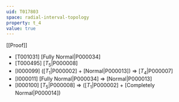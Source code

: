 ```yaml
---
uid: T017803
space: radial-interval-topology
property: t_4
value: true
---
```

[[Proof]]

* [T001031] [Fully Normal|P000034]
* [T000495] [$T_5$|P000008]
* [I000099] ([$T_1$|P000002] + [Normal|P000013]) => [$T_4$|P000007]
* [I000011] [Fully Normal|P000034] => [Normal|P000013]
* [I000100] [$T_5$|P000008] => ([$T_1$|P000002] + [Completely Normal|P000014])

